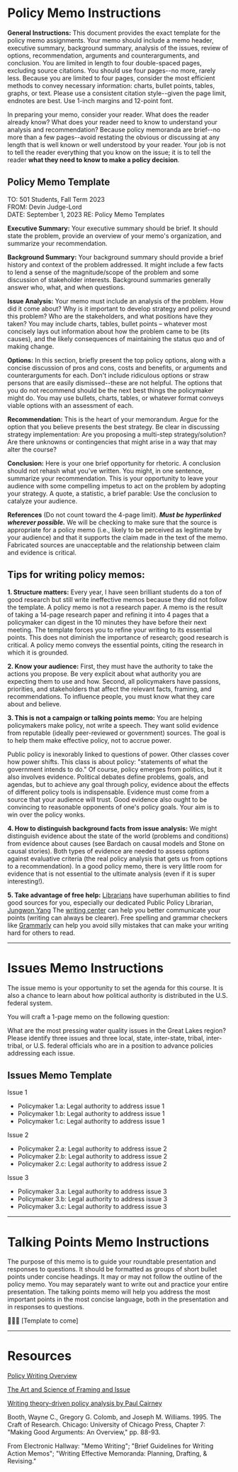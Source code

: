 # Policy Memo Instructions

**General Instructions:**  This document provides the exact template for the policy memo assignments. Your memo should include a memo header, executive summary, background summary, analysis of the issues, review of options, recommendation, arguments and counterarguments, and conclusion. You are limited in length to four double-spaced pages, excluding source citations. You should use four pages--no more, rarely less. Because you are limited to four pages, consider the most efficient methods to convey necessary information:  charts, bullet points, tables, graphs, or text. Please use a consistent citation style--given the page limit, endnotes are best. Use 1-inch margins and 12-point font.

In preparing your memo, consider your reader. What does the reader already know? What does your reader need to know to understand your analysis and recommendation? Because policy memoranda are brief--no more than a few pages--avoid restating the obvious or discussing at any length that is well known or well understood by your reader. Your job is not to tell the reader everything that you know on the issue; it is to tell the reader **what they need to know to make a policy decision**.  

## Policy Memo Template

TO: 501 Students, Fall Term 2023  
FROM: Devin Judge-Lord  
DATE: September 1, 2023 
RE: Policy Memo Templates

**Executive Summary:**  Your executive summary should be brief. It should state the problem, provide an overview of your memo's organization, and summarize your recommendation.

**Background Summary:**  Your background summary should provide a brief history and context of the problem addressed. It might include a few facts to lend a sense of the magnitude/scope of the problem and some discussion of stakeholder interests. Background summaries generally answer who, what, and when questions.

**Issue Analysis:**  Your memo must include an analysis of the problem.  How did it come about? Why is it important to develop strategy and policy around this problem?  Who are the stakeholders, and what positions have they taken? You may include charts, tables, bullet points – whatever most concisely lays out information about how the problem came to be (its causes), and the likely consequences of maintaining the status quo and of making change.

**Options:**  In this section, briefly present the top policy options, along with a concise discussion of pros and cons, costs and benefits, or arguments and counterarguments for each. Don't include ridiculous options or straw persons that are easily dismissed--these are not helpful. The options that you do not recommend should be the next best things the policymaker might do. You may use bullets, charts, tables, or whatever format conveys viable options with an assessment of each.

**Recommendation:**  This is the heart of your memorandum.  Argue for the option that you believe presents the best strategy. Be clear in discussing strategy implementation: Are you proposing a multi-step strategy/solution?  Are there unknowns or contingencies that might arise in a way that may alter the course?  

**Conclusion:**  Here is your one brief opportunity for rhetoric.  A conclusion should not rehash what you've written.  You might, in one sentence, summarize your recommendation.  This is your opportunity to leave your audience with some compelling impetus to act on the problem by adopting your strategy.  A quote, a statistic, a brief parable:  Use the conclusion to catalyze your audience.

**References** (Do not count toward the 4-page limit). ***Must be hyperlinked wherever possible.*** We will be checking to make sure that the source is appropriate for a policy memo (i.e., likely to be perceived as legitimate by your audience) and that it supports the claim made in the text of the memo. Fabricated sources are unacceptable and the relationship between claim and evidence is critical. 


## Tips for writing policy memos:

**1. Structure matters:** Every year, I have seen brilliant students do a ton of good research but still write ineffective memos because they did not follow the template. A policy memo is not a research paper. A memo is the result of taking a 14-page research paper and refining it into 4 pages that a policymaker can digest in the 10 minutes they have before their next meeting. The template forces you to refine your writing to its essential points. This does not diminish the importance of research; good research is critical. A policy memo conveys the essential points, citing the research in which it is grounded.

**2. Know your audience:** First, they must have the authority to take the actions you propose. Be very explicit about what authority you are expecting them to use and how. Second, all policymakers have passions, priorities, and stakeholders that affect the relevant facts, framing, and recommendations. To influence people, you must know what they care about and believe.

**3. This is not a campaign or talking points memo:** You are helping policymakers make policy, not write a speech. They want solid evidence from reputable (ideally peer-reviewed or government) sources. The goal is to help them make effective policy, not to accrue power. 

Public policy is inexorably linked to questions of power. Other classes cover how power shifts. This class is about policy: "statements of what the government intends to do." Of course, policy emerges from politics, but it also involves evidence. Political debates define problems, goals, and agendas, but to achieve any goal through policy, evidence about the effects of different policy tools is indispensable. Evidence must come from a source that your audience will trust. Good evidence also ought to be convincing to reasonable opponents of one's policy goals. Your aim is to win over the policy wonks.

**4. How to distinguish background facts from issue analysis:** We might distinguish evidence about the state of the world (problems and conditions) from evidence about causes (see Bardach on causal models and Stone on causal stories). Both types of evidence are needed to assess options against evaluative criteria (the real policy analysis that gets us from options to a recommendation). In a good policy memo, there is very little room for evidence that is not essential to the ultimate analysis (even if it is super interesting!).

**5. Take advantage of free help:** [Librarians](https://www.lib.umich.edu/collections/collecting-areas/social-sciences/public-policy) have superhuman abilities to find good sources for you, especially our dedicated Public Policy Librarian, [Jungwon Yang](https://www.lib.umich.edu/users/yangjw.) The [writing center](https://fordschool.umich.edu/writing-center) can help you better communicate your points (writing can always be clearer). Free spelling and grammar checkers like [Grammarly](https://app.grammarly.com/) can help you avoid silly mistakes that can make your writing hard for others to read.

---

# Issues Memo Instructions

The issue memo is your opportunity to set the agenda for this course. It is also a chance to learn about how political authority is distributed in the U.S. federal system. 

You will craft a 1-page memo on the following question: 

What are the most pressing water quality issues in the Great Lakes region? Please identify three issues and three local, state, inter-state, tribal, inter-tribal, or U.S. federal officials who are in a position to advance policies addressing each issue.

## Issues Memo Template 

Issue 1 

- Policymaker 1.a: Legal authority to address issue 1
- Policymaker 1.b: Legal authority to address issue 1
- Policymaker 1.c: Legal authority to address issue 1

Issue 2

- Policymaker 2.a: Legal authority to address issue 2
- Policymaker 2.b: Legal authority to address issue 2
- Policymaker 2.c: Legal authority to address issue 2

Issue 3

- Policymaker 3.a: Legal authority to address issue 3
- Policymaker 3.b: Legal authority to address issue 3
- Policymaker 3.c: Legal authority to address issue 3

---

# Talking Points Memo Instructions

The purpose of this memo is to guide your roundtable presentation and responses to questions. It should be formatted as groups of short bullet points under concise headings. It may or may not follow the outline of the policy memo. You may separately want to write out and practice your entire presentation. The talking points memo will help you address the most important points in the most concise language, both in the presentation and in responses to questions. 

🚧👷🚧 [Template to come]

---

# Resources 


[Policy Writing Overview](https://fordschool.umich.edu/writing-center/policy-writing-overview)

[The Art and Science of Framing and Issue](https://www.lgbtmap.org/file/art-and-science-of-framing-an-issue.pdf)


[Writing theory-driven policy analysis by Paul Cairney](https://paulcairney.wordpress.com/2017/11/13/how-to-write-theory-driven-policy-analysis/)

Booth, Wayne C., Gregory G. Colomb, and Joseph M. Williams. 1995.
The Craft of Research. Chicago: University of Chicago Press, Chapter 7: "Making Good Arguments: An Overview," pp. 88-93.

From Electronic Hallway: "Memo Writing"; "Brief Guidelines for Writing Action Memos"; "Writing Effective Memoranda: Planning, Drafting, & Revising."
